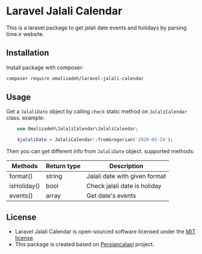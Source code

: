 # Laravel Jalali Calendar

This is a laravel package to get jalali date events and holidays by parsing time.ir website.

## Installation

Install package with composer:

```bash
composer require omalizadeh/laravel-jalali-calendar
```

## Usage

Get a `JalaliDate` object by calling `check` static method on `JalaliCalendar` class. example:

```php
    use Omalizadeh\JalaliCalendar\JalaliCalendar;

    $jalaliDate = JalaliCalendar::fromGregorian('2020-05-24');
```

Then you can get different info from `JalaliDate` object. supported methods:

| Methods   | Return type   | Description      |
| --------- | ------------- | ---------------------|
| format() | string        | Jalali date with given format|
| isHoliday() | bool        | Check jalali date is holiday|
| events() | array        | Get date's events|

## License

- Laravel Jalali Calendar is open-sourced software licensed under the [MIT license](LICENSE).
- This package is created based on [Persiancalapi](https://github.com/hpez/persiancalapi) project.
